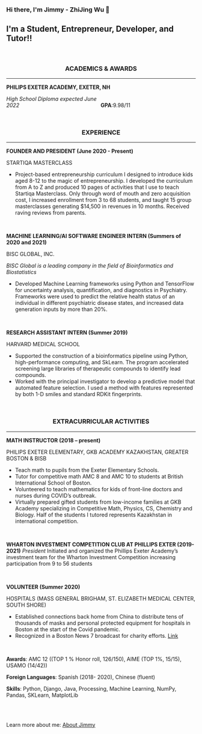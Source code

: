 ### Hi there, I'm Jimmy - ZhiJing Wu 👋 

## I'm a Student, Entrepreneur, Developer, and Tutor!!

<br />

### <div align="center"> __ACADEMICS & AWARDS__ 
 ---

__PHILIPS EXETER ACADEMY, EXETER, NH__

*High School Diploma expected June 2022*                                                       __GPA__:9.98/11

<br />

### <div align="center"> __EXPERIENCE__ ###
 ---
**FOUNDER AND PRESIDENT (June 2020 - Present)**

STARTIQA MASTERCLASS

- Project-based entrepreneurship curriculum I designed
 to introduce kids aged 8-12 to the magic of
entrepreneurship. I developed the curriculum from A to Z 
and produced 10 pages of activities that I use to teach Startiqa Masterclass. 
Only through word of mouth and zero acquisition cost, 
I increased enrollment from 3 to 68 students, and taught 15 group masterclasses
generating $14,500 in revenues in 10 months. Received raving reviews from parents.

<br />

**MACHINE LEARNING/AI SOFTWARE ENGINEER INTERN (Summers of 2020 and 2021)**

BISC GLOBAL, INC.

*BISC Global is a leading company in the field of Bioinformatics and Biostatistics*

- Developed Machine Learning frameworks using Python and TensorFlow
for uncertainty analysis, quantification, and diagnostics in Psychiatry. 
Frameworks were used to predict the relative health status of 
an individual in different psychiatric disease states, 
and increased data generation inputs by more than 20%.

<br />

**RESEARCH ASSISTANT INTERN (Summer 2019)**

HARVARD MEDICAL SCHOOL

- Supported the construction of a bioinformatics pipeline using Python, 
high-performance computing, and SkLearn. 
The program accelerated screening large libraries of therapeutic compounds to identify lead compounds.
- Worked with the principal investigator to develop a predictive model that automated feature selection. 
I used a method with features represented by both 1-D smiles and standard RDKit fingerprints.

<br />

### <div align="center"> __EXTRACURRICULAR ACTIVITIES__ ###
 ---
**MATH INSTRUCTOR (2018 – present)**

PHILIPS EXETER ELEMENTARY, GKB ACADEMY KAZAKHSTAN, GREATER BOSTON & BISB

- Teach math to pupils from the Exeter Elementary Schools.
- Tutor for competitive math AMC 8 and AMC 10 to students at British International School of Boston.
- Volunteered to teach mathematics for kids of front-line doctors and nurses during COVID’s outbreak.
- Virtually prepared gifted students from low-income families at GKB Academy specializing in Competitive Math, Physics, CS, Chemistry and Biology. Half of the students I tutored represents Kazakhstan in international competition.

<br />

**WHARTON INVESTMENT COMPETITION CLUB AT PHILLIPS EXTER (2019-2021)**
*President*
Initiated and organized the Phillips Exeter Academy’s investment team for the Wharton Investment Competition increasing participation from 9 to 56 students

<br />

**VOLUNTEER (Summer 2020)**

HOSPITALS (MASS GENERAL BRIGHAM, ST. ELIZABETH MEDICAL CENTER, SOUTH SHORE)

- Established connections back home from China to distribute tens of thousands of masks and personal protected equipment for hospitals in Boston at the start of the Covid pandemic.
- Recognized in a Boston News 7 broadcast for charity efforts. <u>[Link][bostonNews]</u>

<br />

**Awards**: AMC 12 ((TOP 1 % Honor roll, 126/150), AIME (TOP 1%, 15/15), USAMO (14/42))

**Foreign Languages**: Spanish (2018- 2020), Chinese (fluent)

**Skills**: Python, Django, Java, Processing, Machine Learning, NumPy, Pandas, SKLearn, MatplotLib

<br />
<br />

 Learn more about me: <u>[About Jimmy][aboutMe]</u>
</details>



[bostonNews]: https://whdh.com/news/students-from-china-using-connections-to-order-masks-for-mass/
[aboutMe]: https://www.youtube.com/watch?v=zpztgIFnjU4
